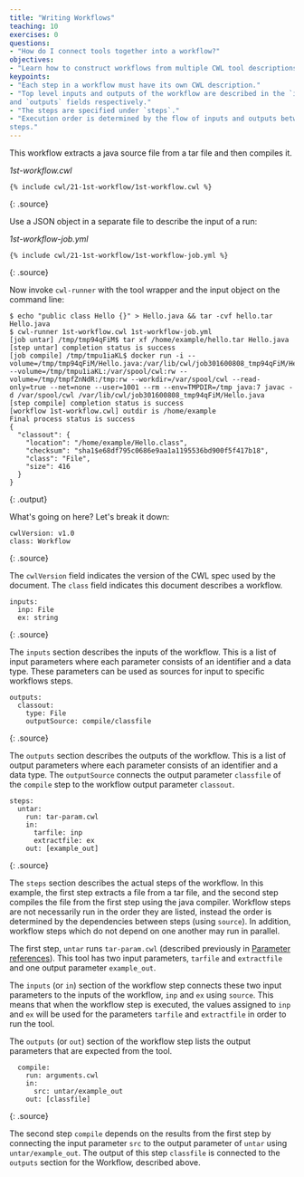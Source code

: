 ```yaml
---
title: "Writing Workflows"
teaching: 10
exercises: 0
questions:
- "How do I connect tools together into a workflow?"
objectives:
- "Learn how to construct workflows from multiple CWL tool descriptions."
keypoints:
- "Each step in a workflow must have its own CWL description."
- "Top level inputs and outputs of the workflow are described in the `inputs`
and `outputs` fields respectively."
- "The steps are specified under `steps`."
- "Execution order is determined by the flow of inputs and outputs between
steps."
---
```

This workflow extracts a java source file from a tar file and then
compiles it.

*1st-workflow.cwl*

~~~
{% include cwl/21-1st-workflow/1st-workflow.cwl %}
~~~
{: .source}

Use a JSON object in a separate file to describe the input of a run:

*1st-workflow-job.yml*

~~~
{% include cwl/21-1st-workflow/1st-workflow-job.yml %}
~~~
{: .source}

Now invoke `cwl-runner` with the tool wrapper and the input object on the
command line:

~~~
$ echo "public class Hello {}" > Hello.java && tar -cvf hello.tar Hello.java
$ cwl-runner 1st-workflow.cwl 1st-workflow-job.yml
[job untar] /tmp/tmp94qFiM$ tar xf /home/example/hello.tar Hello.java
[step untar] completion status is success
[job compile] /tmp/tmpu1iaKL$ docker run -i --volume=/tmp/tmp94qFiM/Hello.java:/var/lib/cwl/job301600808_tmp94qFiM/Hello.java:ro --volume=/tmp/tmpu1iaKL:/var/spool/cwl:rw --volume=/tmp/tmpfZnNdR:/tmp:rw --workdir=/var/spool/cwl --read-only=true --net=none --user=1001 --rm --env=TMPDIR=/tmp java:7 javac -d /var/spool/cwl /var/lib/cwl/job301600808_tmp94qFiM/Hello.java
[step compile] completion status is success
[workflow 1st-workflow.cwl] outdir is /home/example
Final process status is success
{
  "classout": {
    "location": "/home/example/Hello.class",
    "checksum": "sha1$e68df795c0686e9aa1a1195536bd900f5f417b18",
    "class": "File",
    "size": 416
  }
}
~~~
{: .output}

What's going on here?  Let's break it down:

~~~
cwlVersion: v1.0
class: Workflow
~~~
{: .source}

The `cwlVersion` field indicates the version of the CWL spec used by the
document.  The `class` field indicates this document describes a workflow.


~~~
inputs:
  inp: File
  ex: string
~~~
{: .source}

The `inputs` section describes the inputs of the workflow.  This is a
list of input parameters where each parameter consists of an identifier
and a data type.  These parameters can be used as sources for input to
specific workflows steps.

~~~
outputs:
  classout:
    type: File
    outputSource: compile/classfile
~~~
{: .source}

The `outputs` section describes the outputs of the workflow.  This is a
list of output parameters where each parameter consists of an identifier
and a data type.  The `outputSource` connects the output parameter `classfile`
of the `compile` step to the workflow output parameter `classout`.

~~~
steps:
  untar:
    run: tar-param.cwl
    in:
      tarfile: inp
      extractfile: ex
    out: [example_out]
~~~
{: .source}

The `steps` section describes the actual steps of the workflow.  In this
example, the first step extracts a file from a tar file, and the second
step compiles the file from the first step using the java compiler.
Workflow steps are not necessarily run in the order they are listed,
instead the order is determined by the dependencies between steps (using
`source`).  In addition, workflow steps which do not depend on one
another may run in parallel.

The first step, `untar` runs `tar-param.cwl` (described previously in
[Parameter references][params]).  This tool has two input parameters, `tarfile`
and `extractfile` and one output parameter `example_out`.

The `inputs` (or `in`) section of the workflow step connects these two input parameters to
the inputs of the workflow, `inp` and `ex` using `source`.  This means that when
the workflow step is executed, the values assigned to `inp` and `ex` will be
used for the parameters `tarfile` and `extractfile` in order to run the tool.

The `outputs` (or `out`) section of the workflow step lists the output parameters that are
expected from the tool.

~~~
  compile:
    run: arguments.cwl
    in:
      src: untar/example_out
    out: [classfile]
~~~
{: .source}

The second step `compile` depends on the results from the first step by
connecting the input parameter `src` to the output parameter of `untar` using
`untar/example_out`.  The output of this step `classfile` is connected to the
`outputs` section for the Workflow, described above.

[params]: 06-params/
